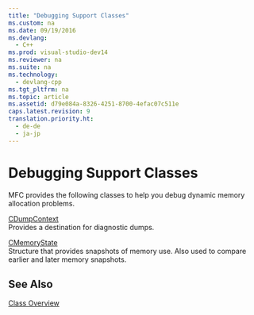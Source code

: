 ```yaml
---
title: "Debugging Support Classes"
ms.custom: na
ms.date: 09/19/2016
ms.devlang: 
  - C++
ms.prod: visual-studio-dev14
ms.reviewer: na
ms.suite: na
ms.technology: 
  - devlang-cpp
ms.tgt_pltfrm: na
ms.topic: article
ms.assetid: d79e084a-8326-4251-8700-4efac07c511e
caps.latest.revision: 9
translation.priority.ht: 
  - de-de
  - ja-jp
---
```

# Debugging Support Classes
MFC provides the following classes to help you debug dynamic memory allocation problems.  
  
 [CDumpContext](../vs140/CDumpContext-Class.md)  
 Provides a destination for diagnostic dumps.  
  
 [CMemoryState](../vs140/CMemoryState-Structure.md)  
 Structure that provides snapshots of memory use. Also used to compare earlier and later memory snapshots.  
  
## See Also  
 [Class Overview](../vs140/Class-Library-Overview.md)